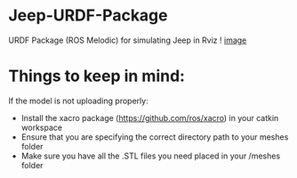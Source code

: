 # Jeep-URDF-Package
URDF Package (ROS Melodic) for simulating Jeep in Rviz
! [image](images/RVIZ_Development_1.png)

# Things to keep in mind:

If the model is not uploading properly: 
  - Install the xacro package (https://github.com/ros/xacro) in your catkin workspace
  - Ensure that you are specifying the correct directory path to your meshes folder
  - Make sure you have all the .STL files you need placed in your /meshes folder


